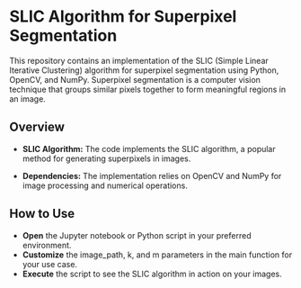 # SLIC Algorithm for Superpixel Segmentation

This repository contains an implementation of the SLIC (Simple Linear Iterative Clustering) algorithm for superpixel segmentation using Python, OpenCV, and NumPy. Superpixel segmentation is a computer vision technique that groups similar pixels together to form meaningful regions in an image.

## Overview

- **SLIC Algorithm:** The code implements the SLIC algorithm, a popular method for generating superpixels in images.

- **Dependencies:** The implementation relies on OpenCV and NumPy for image processing and numerical operations.

## How to Use

- **Open**  the Jupyter notebook or Python script in your preferred environment.
- **Customize** the image_path, k, and m parameters in the main function for your use case.
- **Execute** the script to see the SLIC algorithm in action on your images.


